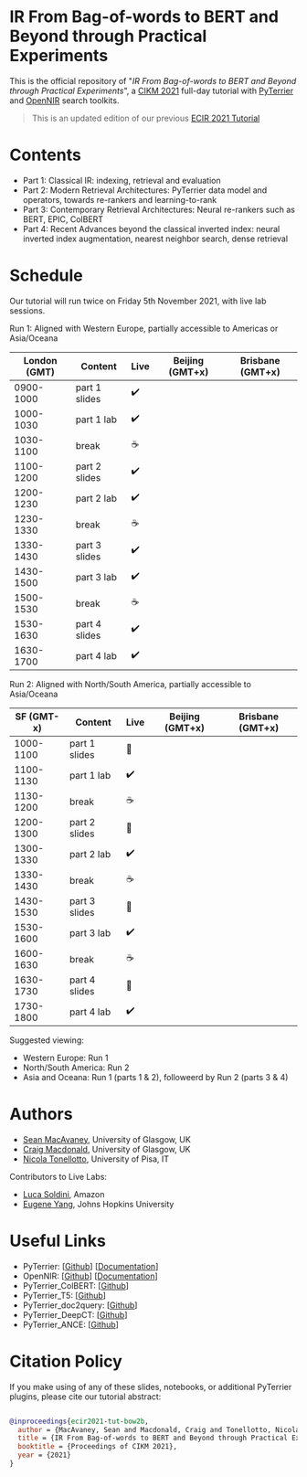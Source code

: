 # IR From Bag-of-words to BERT and Beyond through Practical Experiments

This is the official repository of "*IR From Bag-of-words to BERT and Beyond through Practical Experiments*", a [CIKM 2021](https://www.cikm2021.org/) full-day tutorial with [PyTerrier](https://github.com/terrier-org/pyterrier) and [OpenNIR](https://opennir.net) search toolkits.

> This is an updated edition of our previous [ECIR 2021 Tutorial](https://github.com/terrier-org/ecir2021tutorial)

# Contents

* Part 1: Classical IR: indexing, retrieval and evaluation 
* Part 2: Modern Retrieval Architectures: PyTerrier data model and operators, towards re-rankers and learning-to-rank
* Part 3: Contemporary Retrieval Architectures: Neural re-rankers such as BERT, EPIC, ColBERT
* Part 4: Recent Advances beyond the classical inverted index: neural inverted index augmentation, nearest neighbor search, dense retrieval


# Schedule

Our tutorial will run twice on Friday 5th November 2021, with live lab sessions.

Run 1: Aligned with Western Europe, partially accessible to Americas or Asia/Oceana

| London (GMT) | Content | Live | Beijing (GMT+x) | Brisbane (GMT+x)|
|-----|---------|---|-----------------|-----------------|
| 0900-1000 | part 1 slides | :heavy_check_mark: |
| 1000-1030 | part 1 lab | :heavy_check_mark: |
| 1030-1100 | break | ☕ |
| 1100-1200 | part 2 slides | :heavy_check_mark: |
| 1200-1230 | part 2 lab | :heavy_check_mark: |
| 1230-1330 | break | ☕ | 
| 1330-1430 | part 3 slides | :heavy_check_mark: |
| 1430-1500 | part 3 lab | :heavy_check_mark: |
| 1500-1530 | break | ☕ |
| 1530-1630 | part 4 slides | :heavy_check_mark: |
| 1630-1700 | part 4 lab | :heavy_check_mark: |

Run 2: Aligned with North/South America, partially accessible to Asia/Oceana


| SF (GMT-x) | Content | Live | Beijing (GMT+x) | Brisbane (GMT+x)|
|-----|-------|--|-----------------|-----------------------|
| 1000-1100 | part 1 slides | 🎥 |
| 1100-1130 | part 1 lab | :heavy_check_mark: |
| 1130-1200 | break | ☕ |
| 1200-1300 | part 2 slides  | 🎥 |
| 1300-1330 | part 2 lab | :heavy_check_mark: |
| 1330-1430 | break | ☕ |
| 1430-1530 | part 3 slides  | 🎥 |
| 1530-1600 | part 3 lab | :heavy_check_mark: |
| 1600-1630 | break | ☕ |
| 1630-1730 | part 4 slides  | 🎥 |
| 1730-1800 | part 4 lab | :heavy_check_mark: |


 Suggested viewing:
  - Western Europe: Run 1
  - North/South America: Run 2
  - Asia and Oceana: Run 1 (parts 1 & 2), followeerd by Run 2 (parts 3 & 4)


# Authors

* [Sean MacAvaney](https://macavaney.us), University of Glasgow, UK
* [Craig Macdonald](http://www.dcs.gla.ac.uk/~craigm/), University of Glasgow, UK
* [Nicola Tonellotto](http://tonellotto.github.io), University of Pisa, IT

Contributors to Live Labs:

* [Luca Soldini](https://soldaini.net/), Amazon
* [Eugene Yang](https://www.eugene.zone/), Johns Hopkins University



# Useful Links

 - PyTerrier: [[Github](https://github.com/terrier-org/pyterrier)] [[Documentation](https://pyterrier.readthedocs.io/en/latest/)]
 - OpenNIR: [[Github](https://github.com/Georgetown-IR-Lab/OpenNIR)] [[Documentation](https://opennir.net/)]
 - PyTerrier_ColBERT: [[Github](https://github.com/terrierteam/pyterrier_colbert)]
 - PyTerrier_T5: [[Github](https://github.com/terrierteam/pyterrier_t5)]
 - PyTerrier_doc2query: [[Github](https://github.com/terrierteam/pyterrier_doc2query)]
 - PyTerrier_DeepCT: [[Github](https://github.com/terrierteam/pyterrier_deepct)]
 - PyTerrier_ANCE: [[Github](https://github.com/terrierteam/pyterrier_ance)]

# Citation Policy

If you make using of any of these slides, notebooks, or additional PyTerrier plugins, please cite our tutorial abstract:

```bibtex

@inproceedings{ecir2021-tut-bow2b,
  author = {MacAvaney, Sean and Macdonald, Craig and Tonellotto, Nicola},
  title = {IR From Bag-of-words to BERT and Beyond through Practical Experiments: A CIKM 2021 tutorial with PyTerrier and OpenNIR},
  booktitle = {Proceedings of CIKM 2021},
  year = {2021}
}

```
